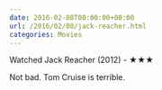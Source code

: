 ```yaml
---
date: 2016-02-08T00:00:00+00:00
url: /2016/02/08/jack-reacher.html
categories: Movies
---
```

Watched Jack Reacher (2012) - ★★★

Not bad. Tom Cruise is terrible.



